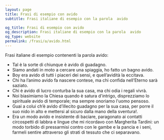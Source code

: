 ```yaml
---
layout: page
title: Frasi di esempio con avido 
subtitle: Frasi italiane di esempio con la parola  avido

og_title: Frasi di esempio con avido 
og_description: Frasi italiane di esempio con la parola  avido
og_type: website
permalink: /frasi/a/avido.html
---
```


Frasi italiane di esempio contenenti la parola avido:


- Tal è la sorte di chiunque è avido di guadagno.
- Siamo andati in moto a cercare una spiaggia, ho fatto un bagno avido.
- Boy era avido di tutti i piaceri dei sensi, e quell’avidità la eccitava.
- Chi ha l’animo avido fa nascere contese, ma chi confida nell’Eterno sarà saziato.
- Chi è avido di lucro conturba la sua casa, ma chi odia i regali vivrà.
- Noi biasimiamo la Chiesa quando è satura d'intrigo, disprezziamo lo spirituale avido di temporale; ma sempre onoriamo l'uomo pensoso.
- Guai a colui ch’è avido d’illecito guadagno per la sua casa, per porre il suo nido in alto e mettersi al sicuro dalla mano della sventura!.
- Era un modo avido e insistente di baciare, paragonato ai contatti circospetti di labbra e lingue che mi ricordavo con Margherita Tardini: un modo torbido di pressarmisi contro con le gambe e la pancia e i seni, farmeli sentire attraverso gli strati di tessuto che ci separavano.
